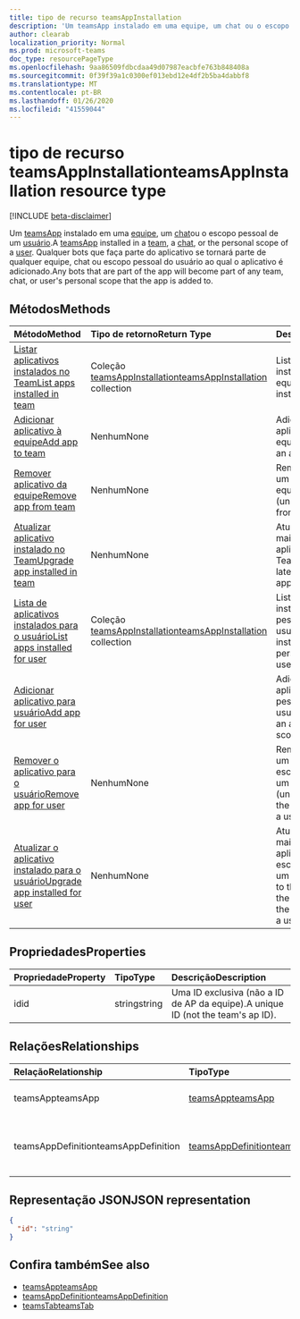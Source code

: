 ```yaml
---
title: tipo de recurso teamsAppInstallation
description: 'Um teamsApp instalado em uma equipe, um chat ou o escopo pessoal de um usuário. '
author: clearab
localization_priority: Normal
ms.prod: microsoft-teams
doc_type: resourcePageType
ms.openlocfilehash: 9aa86509fdbcdaa49d07987eacbfe763b848408a
ms.sourcegitcommit: 0f39f39a1c0300ef013ebd12e4df2b5ba4dabbf8
ms.translationtype: MT
ms.contentlocale: pt-BR
ms.lasthandoff: 01/26/2020
ms.locfileid: "41559044"
---
```

# <a name="teamsappinstallation-resource-type"></a><span data-ttu-id="cddbd-103">tipo de recurso teamsAppInstallation</span><span class="sxs-lookup"><span data-stu-id="cddbd-103">teamsAppInstallation resource type</span></span>

[!INCLUDE [beta-disclaimer](../../includes/beta-disclaimer.md)]

<span data-ttu-id="cddbd-104">Um [teamsApp](teamsapp.md) instalado em uma [equipe](team.md), um [chat](chat.md)ou o escopo pessoal de um [usuário](user.md).</span><span class="sxs-lookup"><span data-stu-id="cddbd-104">A [teamsApp](teamsapp.md) installed in a [team](team.md), a [chat](chat.md), or the personal scope of a [user](user.md).</span></span> <span data-ttu-id="cddbd-105">Qualquer bots que faça parte do aplicativo se tornará parte de qualquer equipe, chat ou escopo pessoal do usuário ao qual o aplicativo é adicionado.</span><span class="sxs-lookup"><span data-stu-id="cddbd-105">Any bots that are part of the app will become part of any team, chat, or user's personal scope that the app is added to.</span></span>

## <a name="methods"></a><span data-ttu-id="cddbd-106">Métodos</span><span class="sxs-lookup"><span data-stu-id="cddbd-106">Methods</span></span>

| <span data-ttu-id="cddbd-107">Método</span><span class="sxs-lookup"><span data-stu-id="cddbd-107">Method</span></span>       | <span data-ttu-id="cddbd-108">Tipo de retorno</span><span class="sxs-lookup"><span data-stu-id="cddbd-108">Return Type</span></span>  |<span data-ttu-id="cddbd-109">Descrição</span><span class="sxs-lookup"><span data-stu-id="cddbd-109">Description</span></span>|
|:---------------|:--------|:----------|
|[<span data-ttu-id="cddbd-110">Listar aplicativos instalados no Team</span><span class="sxs-lookup"><span data-stu-id="cddbd-110">List apps installed in team</span></span>](../api/teamsappinstallation-list.md) | <span data-ttu-id="cddbd-111">Coleção [teamsAppInstallation](teamsappinstallation.md)</span><span class="sxs-lookup"><span data-stu-id="cddbd-111">[teamsAppInstallation](teamsappinstallation.md) collection</span></span> | <span data-ttu-id="cddbd-112">Lista os aplicativos instalados em uma equipe.</span><span class="sxs-lookup"><span data-stu-id="cddbd-112">Lists apps installed in a team.</span></span>|
|[<span data-ttu-id="cddbd-113">Adicionar aplicativo à equipe</span><span class="sxs-lookup"><span data-stu-id="cddbd-113">Add app to team</span></span>](../api/teamsappinstallation-add.md) |<span data-ttu-id="cddbd-114">Nenhum</span><span class="sxs-lookup"><span data-stu-id="cddbd-114">None</span></span> | <span data-ttu-id="cddbd-115">Adiciona (instala) um aplicativo a uma equipe.</span><span class="sxs-lookup"><span data-stu-id="cddbd-115">Adds (installs) an app to a team.</span></span>|
|[<span data-ttu-id="cddbd-116">Remover aplicativo da equipe</span><span class="sxs-lookup"><span data-stu-id="cddbd-116">Remove app from team</span></span>](../api/teamsappinstallation-delete.md) | <span data-ttu-id="cddbd-117">Nenhum</span><span class="sxs-lookup"><span data-stu-id="cddbd-117">None</span></span> | <span data-ttu-id="cddbd-118">Remove (desinstala) um aplicativo de uma equipe.</span><span class="sxs-lookup"><span data-stu-id="cddbd-118">Removes (uninstalls) an app from a team.</span></span>|
|[<span data-ttu-id="cddbd-119">Atualizar aplicativo instalado no Team</span><span class="sxs-lookup"><span data-stu-id="cddbd-119">Upgrade app installed in team</span></span>](../api/teamsappinstallation-upgrade.md) | <span data-ttu-id="cddbd-120">Nenhum</span><span class="sxs-lookup"><span data-stu-id="cddbd-120">None</span></span> | <span data-ttu-id="cddbd-121">Atualiza para a versão mais recente do aplicativo instalado no Team.</span><span class="sxs-lookup"><span data-stu-id="cddbd-121">Upgrades to the latest version of the app installed in team.</span></span>|
|[<span data-ttu-id="cddbd-122">Lista de aplicativos instalados para o usuário</span><span class="sxs-lookup"><span data-stu-id="cddbd-122">List apps installed for user</span></span>](../api/user-list-teamsappinstallation.md) | <span data-ttu-id="cddbd-123">Coleção [teamsAppInstallation](teamsappinstallation.md)</span><span class="sxs-lookup"><span data-stu-id="cddbd-123">[teamsAppInstallation](teamsappinstallation.md) collection</span></span> | <span data-ttu-id="cddbd-124">Lista os aplicativos instalados no escopo pessoal de um usuário.</span><span class="sxs-lookup"><span data-stu-id="cddbd-124">Lists apps installed in the personal scope of a user.</span></span>|
|[<span data-ttu-id="cddbd-125">Adicionar aplicativo para usuário</span><span class="sxs-lookup"><span data-stu-id="cddbd-125">Add app for user</span></span>](../api/user-add-teamsappinstallation.md) | | <span data-ttu-id="cddbd-126">Adiciona (instala) um aplicativo no escopo pessoal de um usuário.</span><span class="sxs-lookup"><span data-stu-id="cddbd-126">Adds (installs) an app in the personal scope of a user.</span></span>|
|[<span data-ttu-id="cddbd-127">Remover o aplicativo para o usuário</span><span class="sxs-lookup"><span data-stu-id="cddbd-127">Remove app for user</span></span>](../api/user-delete-teamsappinstallation.md) | <span data-ttu-id="cddbd-128">Nenhum</span><span class="sxs-lookup"><span data-stu-id="cddbd-128">None</span></span> | <span data-ttu-id="cddbd-129">Remove (desinstala) um aplicativo no escopo pessoal de um usuário.</span><span class="sxs-lookup"><span data-stu-id="cddbd-129">Removes (uninstalls) an app in the personal scope of a user.</span></span>|
|[<span data-ttu-id="cddbd-130">Atualizar o aplicativo instalado para o usuário</span><span class="sxs-lookup"><span data-stu-id="cddbd-130">Upgrade app installed for user</span></span>](../api/user-upgrade-teamsappinstallation.md) | <span data-ttu-id="cddbd-131">Nenhum</span><span class="sxs-lookup"><span data-stu-id="cddbd-131">None</span></span> | <span data-ttu-id="cddbd-132">Atualiza para a versão mais recente do aplicativo instalado no escopo pessoal de um usuário.</span><span class="sxs-lookup"><span data-stu-id="cddbd-132">Upgrades to the latest version of the app installed in the personal scope of a user.</span></span>|

## <a name="properties"></a><span data-ttu-id="cddbd-133">Propriedades</span><span class="sxs-lookup"><span data-stu-id="cddbd-133">Properties</span></span>

| <span data-ttu-id="cddbd-134">Propriedade</span><span class="sxs-lookup"><span data-stu-id="cddbd-134">Property</span></span>            | <span data-ttu-id="cddbd-135">Tipo</span><span class="sxs-lookup"><span data-stu-id="cddbd-135">Type</span></span>     | <span data-ttu-id="cddbd-136">Descrição</span><span class="sxs-lookup"><span data-stu-id="cddbd-136">Description</span></span> |
|:------------------- |:-------- |:----------- |
| <span data-ttu-id="cddbd-137">id</span><span class="sxs-lookup"><span data-stu-id="cddbd-137">id</span></span>                  | <span data-ttu-id="cddbd-138">string</span><span class="sxs-lookup"><span data-stu-id="cddbd-138">string</span></span>   | <span data-ttu-id="cddbd-139">Uma ID exclusiva (não a ID de AP da equipe).</span><span class="sxs-lookup"><span data-stu-id="cddbd-139">A unique ID (not the team's ap ID).</span></span> |

## <a name="relationships"></a><span data-ttu-id="cddbd-140">Relações</span><span class="sxs-lookup"><span data-stu-id="cddbd-140">Relationships</span></span>

| <span data-ttu-id="cddbd-141">Relação</span><span class="sxs-lookup"><span data-stu-id="cddbd-141">Relationship</span></span>   | <span data-ttu-id="cddbd-142">Tipo</span><span class="sxs-lookup"><span data-stu-id="cddbd-142">Type</span></span>    | <span data-ttu-id="cddbd-143">Descrição</span><span class="sxs-lookup"><span data-stu-id="cddbd-143">Description</span></span> |
|:---------------|:--------|:----------|
|<span data-ttu-id="cddbd-144">teamsApp</span><span class="sxs-lookup"><span data-stu-id="cddbd-144">teamsApp</span></span>|[<span data-ttu-id="cddbd-145">teamsApp</span><span class="sxs-lookup"><span data-stu-id="cddbd-145">teamsApp</span></span>](teamsapp.md)| <span data-ttu-id="cddbd-146">O aplicativo que está instalado.</span><span class="sxs-lookup"><span data-stu-id="cddbd-146">The app that is installed.</span></span> |
|<span data-ttu-id="cddbd-147">teamsAppDefinition</span><span class="sxs-lookup"><span data-stu-id="cddbd-147">teamsAppDefinition</span></span>|[<span data-ttu-id="cddbd-148">teamsAppDefinition</span><span class="sxs-lookup"><span data-stu-id="cddbd-148">teamsAppDefinition</span></span>](teamsappdefinition.md)| <span data-ttu-id="cddbd-149">Os detalhes desta versão do aplicativo.</span><span class="sxs-lookup"><span data-stu-id="cddbd-149">The details of this version of the app.</span></span> |

## <a name="json-representation"></a><span data-ttu-id="cddbd-150">Representação JSON</span><span class="sxs-lookup"><span data-stu-id="cddbd-150">JSON representation</span></span>

<!-- {
  "blockType": "resource",
  "@odata.type": "microsoft.graph.teamsAppInstallation",
  "baseType": "microsoft.graph.entity"
}-->

```json
{
  "id": "string"
}
```

## <a name="see-also"></a><span data-ttu-id="cddbd-151">Confira também</span><span class="sxs-lookup"><span data-stu-id="cddbd-151">See also</span></span>

- [<span data-ttu-id="cddbd-152">teamsApp</span><span class="sxs-lookup"><span data-stu-id="cddbd-152">teamsApp</span></span>](teamsapp.md)
- [<span data-ttu-id="cddbd-153">teamsAppDefinition</span><span class="sxs-lookup"><span data-stu-id="cddbd-153">teamsAppDefinition</span></span>](teamsappdefinition.md)
- [<span data-ttu-id="cddbd-154">teamsTab</span><span class="sxs-lookup"><span data-stu-id="cddbd-154">teamsTab</span></span>](../resources/teamstab.md)

<!-- uuid: 8fcb5dbc-d5aa-4681-8e31-b001d5168d79
2015-10-25 14:57:30 UTC -->
<!--
{
  "type": "#page.annotation",
  "description": "teamsApp resource",
  "keywords": "",
  "section": "documentation",
  "tocPath": "",
  "suppressions": []
}
-->
